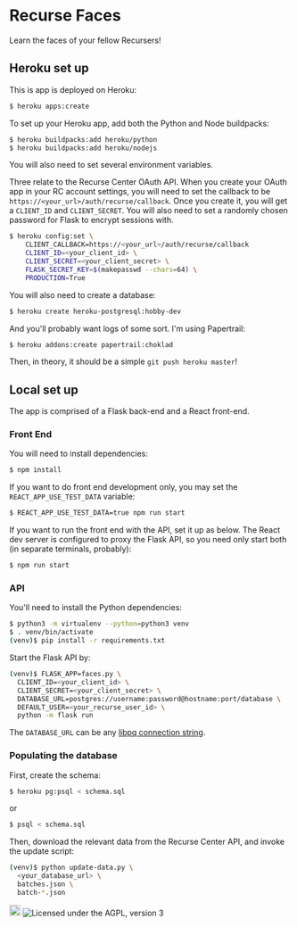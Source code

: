 # Recurse Faces

Learn the faces of your fellow Recursers!

## Heroku set up

This is app is deployed on Heroku:

```sh
$ heroku apps:create
```

To set up your Heroku app, add both the Python and Node buildpacks:

```sh
$ heroku buildpacks:add heroku/python
$ heroku buildpacks:add heroku/nodejs
```

You will also need to set several environment variables.

Three relate to the Recurse Center OAuth API. When you create your OAuth app in
your RC account settings, you will need to set the callback to be
`https://<your_url>/auth/recurse/callback`. Once you create it, you will get a
`CLIENT_ID` and `CLIENT_SECRET`. You will also need to set a randomly chosen
password for Flask to encrypt sessions with.

```sh
$ heroku config:set \
    CLIENT_CALLBACK=https://<your_url>/auth/recurse/callback
    CLIENT_ID=<your_client_id> \
    CLIENT_SECRET=<your_client_secret> \
    FLASK_SECRET_KEY=$(makepasswd --chars=64) \
    PRODUCTION=True
```

You will also need to create a database:

```sh
$ heroku create heroku-postgresql:hobby-dev
```

And you'll probably want logs of some sort. I'm using Papertrail:

```sh
$ heroku addons:create papertrail:choklad
```

Then, in theory, it should be a simple `git push heroku master`!

## Local set up

The app is comprised of a Flask back-end and a React front-end.

### Front End

You will need to install dependencies:

```sh
$ npm install
```

If you want to do front end development only, you may set the
`REACT_APP_USE_TEST_DATA` variable:

```sh
$ REACT_APP_USE_TEST_DATA=true npm run start
```

If you want to run the front end with the API, set it up as below. The React dev
server is configured to proxy the Flask API, so you need only start both (in
separate terminals, probably):

```sh
$ npm run start
```


### API

You'll need to install the Python dependencies:

```sh
$ python3 -m virtualenv --python=python3 venv
$ . venv/bin/activate
(venv)$ pip install -r requirements.txt
```

Start the Flask API by:

```sh
(venv)$ FLASK_APP=faces.py \
  CLIENT_ID=<your_client_id> \
  CLIENT_SECRET=<your_client_secret> \
  DATABASE_URL=postgres://username:password@hostname:port/database \
  DEFAULT_USER=<your_recurse_user_id> \
  python -m flask run
```

The `DATABASE_URL` can be any [libpq connection
string](https://www.postgresql.org/docs/current/static/libpq-connect.html#LIBPQ-CONNSTRING).

### Populating the database

First, create the schema:

```sh
$ heroku pg:psql < schema.sql
```

or

```sh
$ psql < schema.sql
```

Then, download the relevant data from the Recurse Center API, and invoke the
update script:

```sh
(venv)$ python update-data.py \
  <your_database_url> \
  batches.json \
  batch-*.json
```

<a href='http://www.recurse.com' title='Made with love at the Recurse Center'><img src='https://cloud.githubusercontent.com/assets/2883345/11325206/336ea5f4-9150-11e5-9e90-d86ad31993d8.png' height='20px'/></a>
![Licensed under the AGPL, version 3](https://img.shields.io/badge/license-AGPL3-blue.svg)
